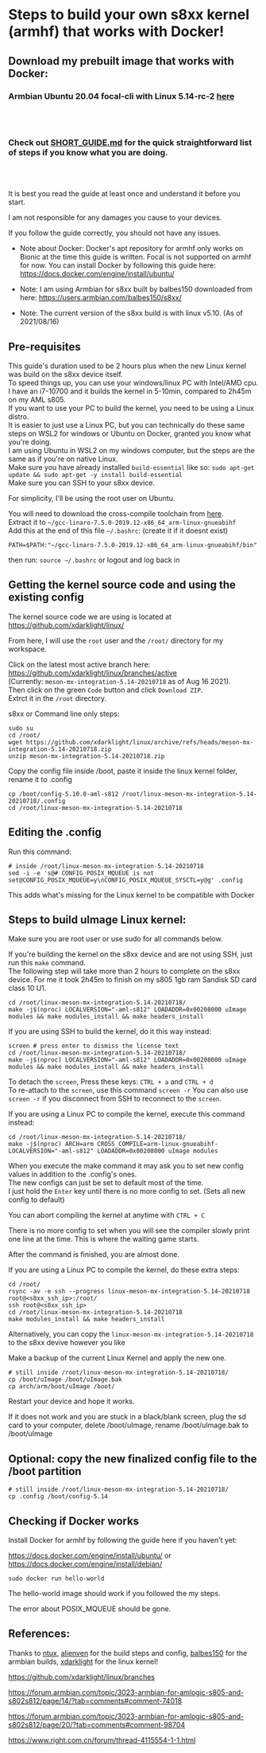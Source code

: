 # Steps to build your own s8xx kernel (armhf) that works with Docker!

## Download my prebuilt image that works with Docker:
### Armbian Ubuntu 20.04 focal-cli with Linux 5.14-rc-2 [here](https://github.com/SLAzurin/build-armbian-custom/releases/tag/v2021.11-s8xx)
<br/>
<br/>

### Check out [SHORT_GUIDE.md](https://github.com/SLAzurin/armbian-aml-s8xx-kernel-build-steps/blob/main/SHORT_GUIDE.md) for the quick straightforward list of steps if you know what you are doing.  
<br/>
<br/>

It is best you read the guide at least once and understand it before you start.

I am not responsible for any damages you cause to your devices.

If you follow the guide correctly, you should not have any issues.

* Note about Docker: Docker's apt repository for armhf only works on Bionic at the time this guide is written. Focal is not supported on armhf for now. You can install Docker by following this guide here: https://docs.docker.com/engine/install/ubuntu/

* Note: I am using Armbian for s8xx built by balbes150 downloaded from here: https://users.armbian.com/balbes150/s8xx/

* Note: The current version of the s8xx build is with linux v5.10. (As of 2021/08/16)

## Pre-requisites
This guide's duration used to be 2 hours plus when the new Linux kernel was build on the s8xx device itself.  
To speed things up, you can use your windows/linux PC with Intel/AMD cpu.  
I have an i7-10700 and it builds the kernel in 5-10min, compared to 2h45m on my AML s805.  
If you want to use your PC to build the kernel, you need to be using a Linux distro.  
It is easier to just use a Linux PC, but you can technically do these same steps on WSL2 for windows or Ubuntu on Docker, granted you know what you're doing.  
I am using Ubuntu in WSL2 on my windows computer, but the steps are the same as if you're on native Linux.  
Make sure you have already installed `build-essential` like so: `sudo apt-get update && sudo apt-get -y install build-essential`  
Make sure you can SSH to your s8xx device.

For simplicity, I'll be using the root user on Ubuntu.  

You will need to download the cross-compile toolchain from [here](https://releases.linaro.org/components/toolchain/binaries/latest-7/arm-linux-gnueabihf/gcc-linaro-7.5.0-2019.12-x86_64_arm-linux-gnueabihf.tar.xz).  
Extract it to `~/gcc-linaro-7.5.0-2019.12-x86_64_arm-linux-gnueabihf`  
Add this at the end of this file `~/.bashrc`: (create it if it doesnt exist) 
```
PATH=$PATH:"~/gcc-linaro-7.5.0-2019.12-x86_64_arm-linux-gnueabihf/bin"
```
then run: `source ~/.bashrc` or logout and log back in  

## Getting the kernel source code and using the existing config

The kernel source code we are using is located at https://github.com/xdarklight/linux/

From here, I will use the `root` user and the `/root/` directory for my workspace.

Click on the latest most active branch here: https://github.com/xdarklight/linux/branches/active  
(Currently: `meson-mx-integration-5.14-20210718` as of Aug 16 2021).  
Then click on the green `Code` button and click `Download ZIP`.  
Extrct it in the `/root` directory.

s8xx or Command line only steps: 
```
sudo su
cd /root/
wget https://github.com/xdarklight/linux/archive/refs/heads/meson-mx-integration-5.14-20210718.zip
unzip meson-mx-integration-5.14-20210718.zip
```

Copy the config file inside /boot, paste it inside the linux kernel folder, rename it to .config
```
cp /boot/config-5.10.0-aml-s812 /root/linux-meson-mx-integration-5.14-20210718/.config
cd /root/linux-meson-mx-integration-5.14-20210718
```

## Editing the .config

Run this command:
```
# inside /root/linux-meson-mx-integration-5.14-20210718
sed -i -e 's@# CONFIG_POSIX_MQUEUE is not set@CONFIG_POSIX_MQUEUE=y\nCONFIG_POSIX_MQUEUE_SYSCTL=y@g' .config
```
This adds what's missing for the Linux kernel to be compatible with Docker

## Steps to build uImage Linux kernel:
Make sure you are root user or use sudo for all commands below.

If you're building the kernel on the s8xx device and are not using SSH, just run this `make` command.  
The following step will take more than 2 hours to complete on the s8xx device. For me it took 2h45m to finish on my s805 1gb ram Sandisk SD card class 10 U1.
```
cd /root/linux-meson-mx-integration-5.14-20210718/
make -j$(nproc) LOCALVERSION="-aml-s812" LOADADDR=0x00208000 uImage modules && make modules_install && make headers_install
```
If you are using SSH to build the kernel, do it this way instead:
```
screen # press enter to dismiss the license text
cd /root/linux-meson-mx-integration-5.14-20210718/
make -j$(nproc) LOCALVERSION="-aml-s812" LOADADDR=0x00208000 uImage modules && make modules_install && make headers_install
```
To detach the `screen`, Press these keys: `CTRL + a` and `CTRL + d`  
To re-attach to the `screen`, use this command `screen -r`
You can also use `screen -r` if you disconnect from SSH to reconnect to the `screen`.

If you are using a Linux PC to compile the kernel, execute this command instead:
```
cd /root/linux-meson-mx-integration-5.14-20210718/
make -j$(nproc) ARCH=arm CROSS_COMPILE=arm-linux-gnueabihf- LOCALVERSION="-aml-s812" LOADADDR=0x00208000 uImage modules
```

When you execute the make command it may ask you to set new config values in addition to the .config's ones.  
The new configs can just be set to default most of the time.  
I just hold the `Enter` key until there is no more config to set. (Sets all new config to default)

You can abort compiling the kernel at anytime with `CTRL + C`

There is no more config to set when you will see the compiler slowly print one line at the time. This is where the waiting game starts.

After the command is finished, you are almost done.

If you are using a Linux PC to compile the kernel, do these extra steps:
```
cd /root/
rsync -av -e ssh --progress linux-meson-mx-integration-5.14-20210718 root@<s8xx_ssh_ip>:/root/
ssh root@<s8xx_ssh_ip>
cd /root/linux-meson-mx-integration-5.14-20210718
make modules_install && make headers_install
```
Alternatively, you can copy the `linux-meson-mx-integration-5.14-20210718` to the s8xx devive however you like

Make a backup of the current Linux Kernel and apply the new one.
```
# still inside /root/linux-meson-mx-integration-5.14-20210718/
cp /boot/uImage /boot/uImage.bak
cp arch/arm/boot/uImage /boot/
```
Restart your device and hope it works.

If it does not work and you are stuck in a black/blank screen, plug the sd card to your computer, delete /boot/uImage, rename /boot/uImage.bak to /boot/uImage

## Optional: copy the new finalized config file to the /boot partition
```
# still inside /root/linux-meson-mx-integration-5.14-20210718/
cp .config /boot/config-5.14
```
## Checking if Docker works

Install Docker for armhf by following the guide here if you haven't yet: 

https://docs.docker.com/engine/install/ubuntu/ or https://docs.docker.com/engine/install/debian/

	sudo docker run hello-world

The hello-world image should work if you followed the my steps.

The error about POSIX_MQUEUE should be gone.

## References:

Thanks to [ntux](https://forum.armbian.com/profile/11841-ntux/), [alienven](https://www.right.com.cn/forum/space-uid-615766.html) for the build steps and config, [balbes150](https://forum.armbian.com/profile/1215-balbes150/) for the armbian builds, [xdarklight](https://github.com/xdarklight/) for the linux kernel!

https://github.com/xdarklight/linux/branches

https://forum.armbian.com/topic/3023-armbian-for-amlogic-s805-and-s802s812/page/14/?tab=comments#comment-74018

https://forum.armbian.com/topic/3023-armbian-for-amlogic-s805-and-s802s812/page/20/?tab=comments#comment-98704

https://www.right.com.cn/forum/thread-4115554-1-1.html
